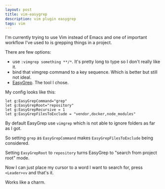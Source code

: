 ```yaml
---
layout: post
title: vim-easygrep
description: vim plugin easygrep
tags: vim
---
```


I'm currently trying to use Vim instead of Emacs and one of important workflow I've used to
is grepping things in a project.

There are few options:

* use `:vimgrep something **/*`. It's pretty long to type so I don't really like it.
* bind that vimgrep command to a key sequence. Which is better but still not ideal.
* [EasyGrep](https://github.com/dkprice/vim-easygrep). The tool I chose.

My config looks like this:

```vim
let g:EasyGrepCommand="grep"
let g:EasyGrepRoot="repository"
let g:EasyGrepRecursive = 1
let g:EasyGrepFilesToExclude = "vendor,docker,node_modules"
```

By default EasyGrep use `vimgrep` which is not able to ignore folders as far as I got.

So setting `grep` as `EasyGrepCommand` makes `EasyGrepFilesToExclude` being considered.

Setting `EasyGrepRoot` to `repository` turns EasyGrep to "search from project root" mode.

Now I can just place my cursor to a word I want to search for, press `<Leader>vv` and that's it.

Works like a charm.
